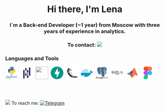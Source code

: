 <h1 align="center">Hi there, I'm Lena</h1>
<h3 align="center">I`m a Back-end Developer (~1 year) from Moscow with three years of experience in analytics.</h3>
<h3 align="center">To contact: <a href="https://t.me/roleni" target="_blank"><img src="https://img.shields.io/badge/-roleni-red?color=white&logo=telegram&logoColor=blue" height="32"/></a></h3>


### Languages and Tools
  <img src="https://github.com/devicons/devicon/blob/master/icons/python/python-original-wordmark.svg" title="Python" alt="Python" width="40" height="40"/>&nbsp;
  <img src="https://github.com/devicons/devicon/blob/master/icons/pandas/pandas-original.svg" title="Pandas" alt="" width="40" height="40"/>&nbsp;
  <img src="https://github.com/plotly/dash/blob/dev/dash/favicon.ico" title="Dash" alt="" width="40" height="40"/>&nbsp;
  <img src="https://github.com/devicons/devicon/blob/master/icons/fastapi/fastapi-plain.svg" title="FastApi" alt="" width="40" height="40"/>&nbsp;
  <img src="https://github.com/devicons/devicon/blob/master/icons/flask/flask-original.svg" title="Flask" alt="" width="40" height="40"/>&nbsp;
  <img src="https://github.com/devicons/devicon/blob/master/icons/docker/docker-plain.svg" title="Docker" alt="" width="40" height="40"/>&nbsp;
  <img src="https://github.com/devicons/devicon/blob/master/icons/postgresql/postgresql-original-wordmark.svg" title="PostgreSQL" alt="PostgreSQL" width="40" height="40"/>&nbsp;
  <img src="https://github.com/devicons/devicon/blob/master/icons/sqlalchemy/sqlalchemy-original.svg" title="SQLalchemy" alt="" width="40" height="40"/>&nbsp;
  <img src="https://github.com/devicons/devicon/blob/master/icons/matlab/matlab-original.svg" title="Matlab" alt="" width="40" height="40"/>&nbsp;
  <img src="https://github.com/devicons/devicon/blob/master/icons/figma/figma-original.svg" title="Figma" alt="" width="40" height="40"/>&nbsp;

<br></br>

![](https://komarev.com/ghpvc/?username=R0leni&color=dc143c)
To reach me: [![Telegram](https://img.shields.io/badge/-roleni-red?color=white&logo=telegram&logoColor=blue)](https://t.me/roleni)

<!--
**R0leni/R0leni** is a ✨ _special_ ✨ repository because its `README.md` (this file) appears on your GitHub profile.

Here are some ideas to get you started:

- 🔭 I’m currently working on ...
- 🌱 I’m currently learning ...
- 👯 I’m looking to collaborate on ...
- 🤔 I’m looking for help with ...
- 💬 Ask me about ...
- 📫 How to reach me: ...
- 😄 Pronouns: ...
- ⚡ Fun fact: ...
-->
